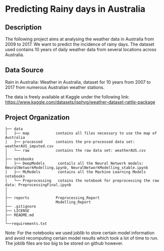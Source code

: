 Predicting Rainy days in Australia 
==============================

Description
------------  
The following project aims at analysing the weather data in Australia from 2009 to 2017. We want to predict the incidence of rainy days. The dataset used contains 10 years of daily weather data from several locations across Australia. 

Data Source
------------  
Rain in Australia: Weather in Australia, dataset for 10 years from 2007 to 2017 from numerous Australian weather stations.

The data is freely available at Kaggle under the following link: https://www.kaggle.com/datasets/jsphyg/weather-dataset-rattle-package


Project Organization
------------         
    ├── data               
    │   ├── map            contains all files necessary to use the map of Australia
    │   ├── processed      contains the pre-processed data set: weatherAUS_imputed.csv
    │   └── raw            contains the raw data set: weatherAUS.csv
    │
    ├── notebooks         
    │   ├── DeepModels      contails all the Neural Network models: NeuralNetworkModelling.ipynb, NeuralNetworkModelling_stable.ipynb
    │   ├── MLModels        contains all the Machine Learning Models notebooks
    │   └── Preprocessing   cotains the notebook for preprocessing the raw data: PreprocessingFinal.ipynb
    │                         
    │
    ├── reports            Preprocessing_Report                          
    │                      Modelling_Report 
    ├── .gitignore
    ├── LICENSE
    ├── README.md 
    │
    └──requirements.txt   
    
Note: For the notebooks we used joblib to store certain model information and avoid recomputing certain model results which took a lot of time to run. The joblib files are too big to be stored on github however.
